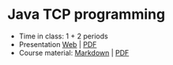 # Java TCP programming

- Time in class: 1 + 2 periods
- Presentation
  [Web](https://heig-vd-dai-course.github.io/heig-vd-dai-course/13-java-tcp-programming/)
  |
  [PDF](https://heig-vd-dai-course.github.io/heig-vd-dai-course/13-java-tcp-programming/13-java-tcp-programming-presentation.pdf)<!-- | [Video (in French)]() -->
- Course material: [Markdown](./COURSE_MATERIAL.md) |
  [PDF](https://heig-vd-dai-course.github.io/heig-vd-dai-course/13-java-tcp-programming/13-java-tcp-programming-course-material.pdf)

